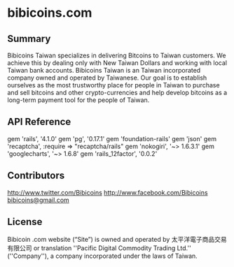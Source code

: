 bibicoins.com
========

## Summary

Bibicoins Taiwan specializes in delivering Bitcoins to Taiwan customers. We achieve this by dealing only with New Taiwan Dollars and working with local Taiwan bank accounts. Bibicoins Taiwan is an Taiwan incorporated company owned and operated by Taiwanese. Our goal is to establish ourselves as the most trustworthy place for people in Taiwan to purchase and sell bitcoins and other crypto-currencies and help develop bitcoins as a long-term payment tool for the people of Taiwan.

## API Reference

gem 'rails', '4.1.0'
gem 'pg', '0.17.1'
gem 'foundation-rails'
gem 'json'
gem 'recaptcha', :require => "recaptcha/rails"
gem 'nokogiri', '~> 1.6.3.1'
gem 'googlecharts', '~> 1.6.8'
gem 'rails_12factor', '0.0.2'

## Contributors

http://www.twitter.com/Bibicoins
http://www.facebook.com/Bibicoins
bibicoins@gmail.com

## License

Bibicoin .com website (“Site”) is owned and operated by 太平洋電子商品交易有限公司 or translation ''Pacific Digital Commodity Trading Ltd.'' (''Company''), a company incorporated under the laws of Taiwan. 